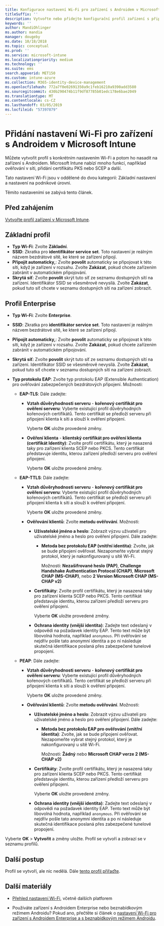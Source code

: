 ```yaml
---
title: Konfigurace nastavení Wi-Fi pro zařízení s Androidem v Microsoft Intune – Azure | Microsoft Docs
titleSuffix: ''
description: Vytvořte nebo přidejte konfigurační profil zařízení s připojením Wi-Fi pro Android. Podívejte se na různá nastavení, včetně přidání certifikátů, volby typu protokolu EAP a výběru metody ověřování v Microsoft Intune.
keywords: ''
author: MandiOhlinger
ms.author: mandia
manager: dougeby
ms.date: 10/18/2018
ms.topic: conceptual
ms.prod: ''
ms.service: microsoft-intune
ms.localizationpriority: medium
ms.technology: ''
ms.suite: ems
search.appverid: MET150
ms.custom: intune-azure
ms.collection: M365-identity-device-management
ms.openlocfilehash: 772a7f0e02691350a9c1feb16210a9390add3580
ms.sourcegitcommit: 430b290474b11f9df87785b01edc178e6bae2049
ms.translationtype: MT
ms.contentlocale: cs-CZ
ms.lasthandoff: 03/05/2019
ms.locfileid: "57397879"
---
```

# <a name="add-wi-fi-settings-for-devices-running-android-in-microsoft-intune"></a>Přidání nastavení Wi-Fi pro zařízení s Androidem v Microsoft Intune

Můžete vytvořit profil s konkrétním nastavením Wi-Fi a potom ho nasadit na zařízení s Androidem. Microsoft Intune nabízí mnoho funkcí, například ověřování v síti, přidání certifikátu PKS nebo SCEP a další.

Tato nastavení Wi-Fi jsou v oddělené do dvou kategorií: Základní nastavení a nastavení na podnikové úrovni.

Těmito nastaveními se zabývá tento článek.

## <a name="before-you-begin"></a>Před zahájením

[Vytvořte profil zařízení v Microsoft Intune](device-profile-create.md).

## <a name="basic-profile"></a>Základní profil

- **Typ Wi-Fi**: Zvolte **Základní**.
- **SSID**: Zkratka pro **identifikátor service set**. Toto nastavení je reálným názvem bezdrátové sítě, ke které se zařízení připojí.
- **Připojit automaticky,**: Zvolte **povolit** automaticky se připojovat k této síti, když je zařízení v rozsahu. Zvolte **Zakázat**, pokud chcete zařízením zabránit v automatickém připojování.
- **Skrytá síť**: Zvolte **povolit** skrýt tuto síť ze seznamu dostupných sítí na zařízení. Identifikátor SSID se všesměrově nevysílá. Zvolte **Zakázat**, pokud tuto síť chcete v seznamu dostupných sítí na zařízení zobrazit.

## <a name="enterprise-profile"></a>Profil Enterprise

- **Typ Wi-Fi**: Zvolte **Enterprise**.
- **SSID**: Zkratka pro **identifikátor service set**. Toto nastavení je reálným názvem bezdrátové sítě, ke které se zařízení připojí.
- **Připojit automaticky,**: Zvolte **povolit** automaticky se připojovat k této síti, když je zařízení v rozsahu. Zvolte **Zakázat**, pokud chcete zařízením zabránit v automatickém připojování.
- **Skrytá síť**: Zvolte **povolit** skrýt tuto síť ze seznamu dostupných sítí na zařízení. Identifikátor SSID se všesměrově nevysílá. Zvolte **Zakázat**, pokud tuto síť chcete v seznamu dostupných sítí na zařízení zobrazit.
- **Typ protokolu EAP**: Zvolte typ protokolu EAP (Extensible Authentication) pro ověřování zabezpečených bezdrátových připojení. Možnosti: 

  - **EAP-TLS**: Dále zadejte:

    - **Vztah důvěryhodnosti serveru** - **kořenový certifikát pro ověření serveru**: Vyberte existující profil důvěryhodných kořenových certifikátů. Tento certifikát se předloží serveru při připojení klienta k síti a slouží k ověření připojení.

      Vyberte **OK** uložte provedené změny.

    - **Ověření klienta** - **klientský certifikát pro ověření klienta (certifikát Identity)**: Zvolte profil certifikátu, který je nasazená taky pro zařízení klienta SCEP nebo PKCS. Tento certifikát představuje identitu, kterou zařízení předloží serveru pro ověření připojení.

      Vyberte **OK** uložte provedené změny.

  - **EAP-TTLS**: Dále zadejte:

    - **Vztah důvěryhodnosti serveru** - **kořenový certifikát pro ověření serveru**: Vyberte existující profil důvěryhodných kořenových certifikátů. Tento certifikát se předloží serveru při připojení klienta k síti a slouží k ověření připojení.

      Vyberte **OK** uložte provedené změny.

    - **Ověřování klientů**: Zvolte **metodu ověřování**. Možnosti:

      - **Uživatelské jméno a heslo**: Zobrazit výzvu uživateli pro uživatelské jméno a heslo pro ověření připojení. Dále zadejte:
        - **Metoda bez protokolu EAP (vnitřní identita)**: Zvolte, jak se bude připojení ověřovat. Nezapomeňte vybrat stejný protokol, který je nakonfigurovaný u sítě Wi-Fi.

          Možnosti: **Nezašifrované heslo (PAP)**, **Challenge Handshake Authentication Protocol (CHAP)**, **Microsoft CHAP (MS-CHAP)**, nebo **2 Version Microsoft CHAP (MS-CHAP v2)**

      - **Certifikáty**: Zvolte profil certifikátu, který je nasazená taky pro zařízení klienta SCEP nebo PKCS. Tento certifikát představuje identitu, kterou zařízení předloží serveru pro ověření připojení.

        Vyberte **OK** uložte provedené změny.

      - **Ochrana identity (vnější identita)**: Zadejte text odeslaný v odpovědi na požadavek identity EAP. Tento text může být libovolná hodnota, například `anonymous`. Při ověřování se nejdřív pošle tato anonymní identita a po ní následuje skutečná identifikace poslaná přes zabezpečené tunelové propojení.

  - **PEAP**: Dále zadejte:

    - **Vztah důvěryhodnosti serveru** - **kořenový certifikát pro ověření serveru**: Vyberte existující profil důvěryhodných kořenových certifikátů. Tento certifikát se předloží serveru při připojení klienta k síti a slouží k ověření připojení.

      Vyberte **OK** uložte provedené změny.

    - **Ověřování klientů**: Zvolte **metodu ověřování**. Možnosti:

      - **Uživatelské jméno a heslo**: Zobrazit výzvu uživateli pro uživatelské jméno a heslo pro ověření připojení. Dále zadejte:
        - **Metoda bez protokolu EAP pro ověřování (vnitřní identita)**: Zvolte, jak se bude připojení ověřovat. Nezapomeňte vybrat stejný protokol, který je nakonfigurovaný u sítě Wi-Fi.

          Možnosti: **Žádný** nebo **Microsoft CHAP verze 2 (MS-CHAP v2)**

      - **Certifikáty**: Zvolte profil certifikátu, který je nasazená taky pro zařízení klienta SCEP nebo PKCS. Tento certifikát představuje identitu, kterou zařízení předloží serveru pro ověření připojení.

        Vyberte **OK** uložte provedené změny.

      - **Ochrana identity (vnější identita)**: Zadejte text odeslaný v odpovědi na požadavek identity EAP. Tento text může být libovolná hodnota, například `anonymous`. Při ověřování se nejdřív pošle tato anonymní identita a po ní následuje skutečná identifikace poslaná přes zabezpečené tunelové propojení.

Vyberte **OK** > **Vytvořit** a změny uložte. Profil se vytvoří a zobrazí se v seznamu profilů.

## <a name="next-steps"></a>Další postup

Profil se vytvoří, ale nic nedělá. Dále [tento profil přiřaďte](device-profile-assign.md).

## <a name="more-resources"></a>Další materiály

- [Přehled nastavení Wi-Fi](wi-fi-settings-configure.md), včetně dalších platforem

- Používáte zařízení s Androidem Enterprise nebo beznabídkovým režimem Androidu? Pokud ano, přečtěte si článek o [nastavení Wi-Fi pro zařízení s Androidem Enterprise a s beznabídkovým režimem Androidu](wi-fi-settings-android-enterprise.md).
